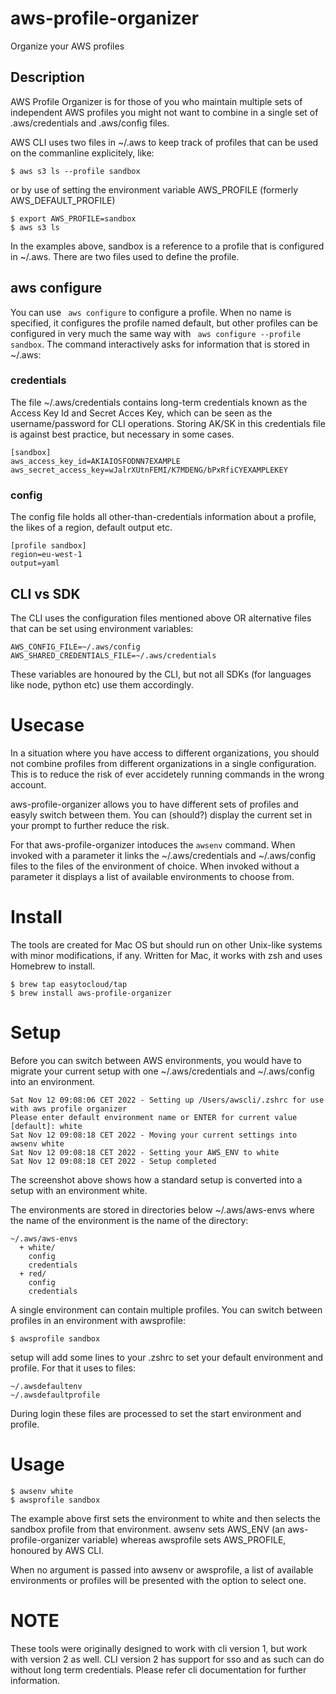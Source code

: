 # aws-profile-organizer
Organize your AWS profiles

## Description

AWS Profile Organizer is for those of you who maintain multiple sets of independent AWS profiles you might not want to combine in a single set of .aws/credentials and .aws/config files.

AWS CLI uses two files in ~/.aws to keep track of profiles that can be used on the commanline explicitely, like:

```
$ aws s3 ls --profile sandbox
```

or by use of setting the environment variable AWS_PROFILE (formerly AWS_DEFAULT_PROFILE)

```
$ export AWS_PROFILE=sandbox
$ aws s3 ls
```

In the examples above, sandbox is a reference to a profile that is configured in ~/.aws. There are two files used to define the profile.

## aws configure

You can use ``` aws configure``` to configure a profile. When no name is specified, it configures the profile named default, but other profiles can be configured in very
much the same way with `` aws configure --profile sandbox``. The command interactively asks for information that is stored in ~/.aws:


### credentials 

The file ~/.aws/credentials contains long-term credentials known as the Access Key Id and Secret Acces Key, which can be seen as the username/password for CLI operations.
Storing AK/SK in this credentials file is against best practice, but necessary in some cases.

~~~
[sandbox]
aws_access_key_id=AKIAIOSFODNN7EXAMPLE
aws_secret_access_key=wJalrXUtnFEMI/K7MDENG/bPxRfiCYEXAMPLEKEY
~~~

### config

The config file holds all other-than-credentials information about a profile, the likes of a region, default output etc.

~~~
[profile sandbox]
region=eu-west-1
output=yaml
~~~

## CLI vs SDK

The CLI uses the configuration files mentioned above OR alternative files that can be set using environment variables:

```
AWS_CONFIG_FILE=~/.aws/config
AWS_SHARED_CREDENTIALS_FILE=~/.aws/credentials
```

These variables are honoured by the CLI, but not all SDKs (for languages like node, python etc) use them accordingly. 

# Usecase
In a situation where you have access to different organizations, you should not combine profiles from different organizations in a single configuration. 
This is to reduce the risk of ever accidetely running commands in the wrong account.

aws-profile-organizer allows you to have different sets of profiles and easyly switch between them. 
You can (should?) display the current set in your prompt to further reduce the risk.

For that aws-profile-organizer intoduces the ``awsenv`` command. When invoked with a parameter it links the ~/.aws/credentials and ~/.aws/config files to the files of the environment of choice.
When invoked without a parameter it displays a list of available environments to choose from.

# Install
The tools are created for Mac OS but should run on other Unix-like systems with minor modifications, if any. Written for Mac, it works with zsh and uses Homebrew to install.

```shell
$ brew tap easytocloud/tap
$ brew install aws-profile-organizer
```

# Setup
Before you can switch between AWS environments, you would have to migrate your current setup with one ~/.aws/credentials and ~/.aws/config into an environment.

```
Sat Nov 12 09:08:06 CET 2022 - Setting up /Users/awscli/.zshrc for use with aws profile organizer
Please enter default environment name or ENTER for current value [default]: white
Sat Nov 12 09:08:18 CET 2022 - Moving your current settings into awsenv white
Sat Nov 12 09:08:18 CET 2022 - Setting your AWS_ENV to white
Sat Nov 12 09:08:18 CET 2022 - Setup completed
```

The screenshot above shows how a standard setup is converted into a setup with an environment white. 

The environments are stored in directories below ~/.aws/aws-envs where the name of the environment is the
name of the directory:

```
~/.aws/aws-envs
  + white/
    config
    credentials
  + red/
    config
    credentials
```
A single environment can contain multiple profiles. You can switch between profiles in an environment with awsprofile:

```
$ awsprofile sandbox
```

setup will add some lines to your .zshrc to set your default environment and profile. For that it uses to files:
```
~/.awsdefaultenv
~/.awsdefaultprofile
```
During login these files are processed to set the start environment and profile.

# Usage

```
$ awsenv white
$ awsprofile sandbox
```
The example above first sets the environment to white and then selects the sandbox profile from that environment. awsenv sets AWS_ENV (an aws-profile-organizer variable) whereas awsprofile sets AWS_PROFILE, honoured by AWS CLI.

When no argument is passed into awsenv or awsprofile, a list of available environments or profiles will be 
presented with the option to select one.

# NOTE
These tools were originally designed to work with cli version 1, but work with version 2 as well. 
CLI version 2 has support for sso and as such can do without long term credentials. 
Please refer cli documentation for further information.
